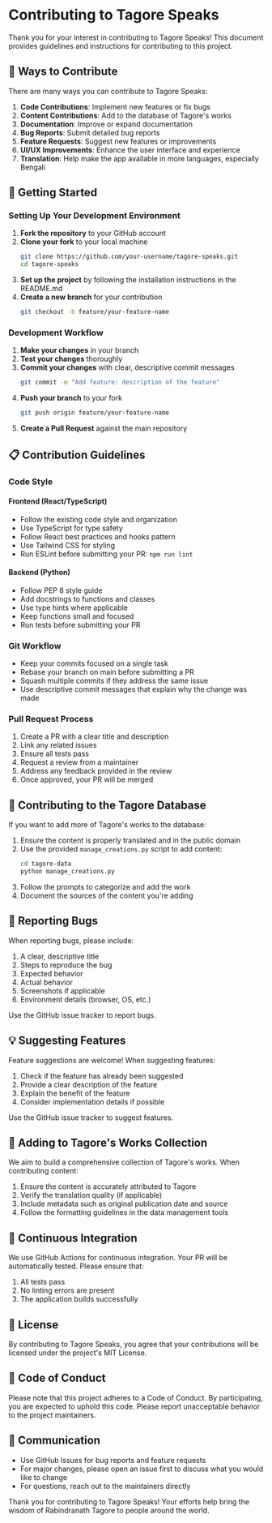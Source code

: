 # Contributing to Tagore Speaks

Thank you for your interest in contributing to Tagore Speaks! This document provides guidelines and instructions for contributing to this project.

## 🌟 Ways to Contribute

There are many ways you can contribute to Tagore Speaks:

1. **Code Contributions**: Implement new features or fix bugs
2. **Content Contributions**: Add to the database of Tagore's works
3. **Documentation**: Improve or expand documentation
4. **Bug Reports**: Submit detailed bug reports
5. **Feature Requests**: Suggest new features or improvements
6. **UI/UX Improvements**: Enhance the user interface and experience
7. **Translation**: Help make the app available in more languages, especially Bengali

## 🚀 Getting Started

### Setting Up Your Development Environment

1. **Fork the repository** to your GitHub account
2. **Clone your fork** to your local machine
    ```bash
    git clone https://github.com/your-username/tagore-speaks.git
    cd tagore-speaks
    ```
3. **Set up the project** by following the installation instructions in the README.md
4. **Create a new branch** for your contribution
    ```bash
    git checkout -b feature/your-feature-name
    ```

### Development Workflow

1. **Make your changes** in your branch
2. **Test your changes** thoroughly
3. **Commit your changes** with clear, descriptive commit messages
    ```bash
    git commit -m "Add feature: description of the feature"
    ```
4. **Push your branch** to your fork
    ```bash
    git push origin feature/your-feature-name
    ```
5. **Create a Pull Request** against the main repository

## 📋 Contribution Guidelines

### Code Style

#### Frontend (React/TypeScript)

-   Follow the existing code style and organization
-   Use TypeScript for type safety
-   Follow React best practices and hooks pattern
-   Use Tailwind CSS for styling
-   Run ESLint before submitting your PR: `npm run lint`

#### Backend (Python)

-   Follow PEP 8 style guide
-   Add docstrings to functions and classes
-   Use type hints where applicable
-   Keep functions small and focused
-   Run tests before submitting your PR

### Git Workflow

-   Keep your commits focused on a single task
-   Rebase your branch on main before submitting a PR
-   Squash multiple commits if they address the same issue
-   Use descriptive commit messages that explain why the change was made

### Pull Request Process

1. Create a PR with a clear title and description
2. Link any related issues
3. Ensure all tests pass
4. Request a review from a maintainer
5. Address any feedback provided in the review
6. Once approved, your PR will be merged

## 🧠 Contributing to the Tagore Database

If you want to add more of Tagore's works to the database:

1. Ensure the content is properly translated and in the public domain
2. Use the provided `manage_creations.py` script to add content:
    ```bash
    cd tagore-data
    python manage_creations.py
    ```
3. Follow the prompts to categorize and add the work
4. Document the sources of the content you're adding

## 🐞 Reporting Bugs

When reporting bugs, please include:

1. A clear, descriptive title
2. Steps to reproduce the bug
3. Expected behavior
4. Actual behavior
5. Screenshots if applicable
6. Environment details (browser, OS, etc.)

Use the GitHub issue tracker to report bugs.

## 💡 Suggesting Features

Feature suggestions are welcome! When suggesting features:

1. Check if the feature has already been suggested
2. Provide a clear description of the feature
3. Explain the benefit of the feature
4. Consider implementation details if possible

Use the GitHub issue tracker to suggest features.

## 📜 Adding to Tagore's Works Collection

We aim to build a comprehensive collection of Tagore's works. When contributing content:

1. Ensure the content is accurately attributed to Tagore
2. Verify the translation quality (if applicable)
3. Include metadata such as original publication date and source
4. Follow the formatting guidelines in the data management tools

## 🔄 Continuous Integration

We use GitHub Actions for continuous integration. Your PR will be automatically tested. Please ensure that:

1. All tests pass
2. No linting errors are present
3. The application builds successfully

## 📝 License

By contributing to Tagore Speaks, you agree that your contributions will be licensed under the project's MIT License.

## 🤝 Code of Conduct

Please note that this project adheres to a Code of Conduct. By participating, you are expected to uphold this code. Please report unacceptable behavior to the project maintainers.

## 📢 Communication

-   Use GitHub Issues for bug reports and feature requests
-   For major changes, please open an issue first to discuss what you would like to change
-   For questions, reach out to the maintainers directly

Thank you for contributing to Tagore Speaks! Your efforts help bring the wisdom of Rabindranath Tagore to people around the world.
